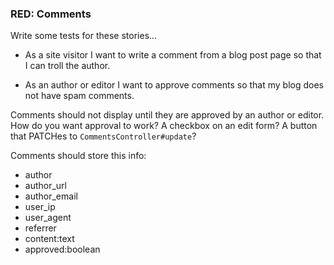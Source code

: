 ### RED: Comments

Write some tests for these stories...
  - As a site visitor I want to write a comment from a blog post page so that I can troll the author.

  - As an author or editor I want to approve comments so that my blog does not have spam comments.


Comments should not display until they are approved by an author or editor. How do you want approval to work? A checkbox on an edit form? A button that PATCHes to `CommentsController#update`?

Comments should store this info:
- author
- author_url
- author_email
- user_ip
- user_agent
- referrer
- content:text
- approved:boolean
